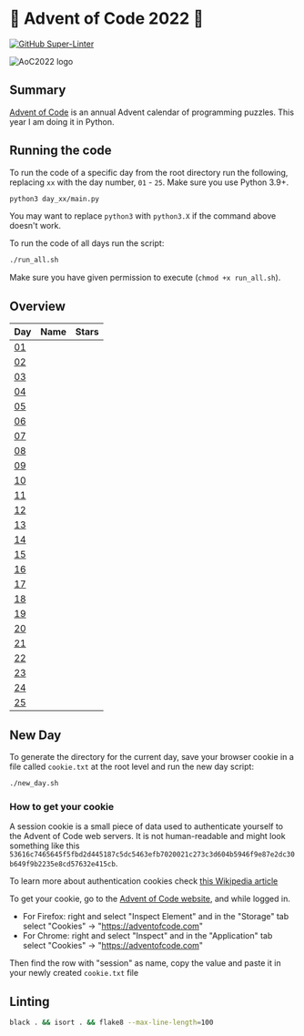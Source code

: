 # 🎄 Advent of Code 2022 🎄
[![GitHub Super-Linter](https://github.com/orfeasa/advent-of-code-2022/workflows/Lint%20Code%20Base/badge.svg)](https://github.com/marketplace/actions/super-linter)

![AoC2022 logo](https://raw.githubusercontent.com/orfeasa/advent-of-code-2022/master/header.png)
## Summary

[Advent of Code](http://adventofcode.com/) is an annual Advent calendar of programming puzzles.
This year I am doing it in Python.

## Running the code

To run the code of a specific day from the root directory run the following, replacing `xx` with the day number, `01` - `25`. Make sure you use Python 3.9+.

```sh
python3 day_xx/main.py
```

You may want to replace `python3` with `python3.X` if the command above doesn't work.

To run the code of all days run the script:

```sh
./run_all.sh
```

Make sure you have given permission to execute (`chmod +x run_all.sh`).

## Overview

| Day                                        | Name                    | Stars |
| ------------------------------------------ | ----------------------- | ----- |
| [01](https://adventofcode.com/2022/day/1)  | |     |
| [02](https://adventofcode.com/2022/day/2)  | |     |
| [03](https://adventofcode.com/2022/day/3)  | |     |
| [04](https://adventofcode.com/2022/day/4)  | |     |
| [05](https://adventofcode.com/2022/day/5)  | |     |
| [06](https://adventofcode.com/2022/day/6)  | |     |
| [07](https://adventofcode.com/2022/day/7)  | |     |
| [08](https://adventofcode.com/2022/day/8)  | |     |
| [09](https://adventofcode.com/2022/day/9)  | |     |
| [10](https://adventofcode.com/2022/day/10) | |     |
| [11](https://adventofcode.com/2022/day/11) | |     |
| [12](https://adventofcode.com/2022/day/12) | |     |
| [13](https://adventofcode.com/2022/day/13) | |     |
| [14](https://adventofcode.com/2022/day/14) | |     |
| [15](https://adventofcode.com/2022/day/15) | |     |
| [16](https://adventofcode.com/2022/day/16) | |     |
| [17](https://adventofcode.com/2022/day/17) | |     |
| [18](https://adventofcode.com/2022/day/18) | |     |
| [19](https://adventofcode.com/2022/day/19) | |     |
| [20](https://adventofcode.com/2022/day/20) | |     |
| [21](https://adventofcode.com/2022/day/21) | |     |
| [22](https://adventofcode.com/2022/day/22) | |     |
| [23](https://adventofcode.com/2022/day/23) | |     |
| [24](https://adventofcode.com/2022/day/24) | |     |
| [25](https://adventofcode.com/2022/day/25) | |     |

## New Day

To generate the directory for the current day, save your browser cookie in a file called `cookie.txt` at the root level and run the new day script:

```sh
./new_day.sh
```

### How to get your cookie

A session cookie is a small piece of data used to authenticate yourself to the
Advent of Code web servers. It is not human-readable and might look something
like this `53616c7465645f5fbd2d445187c5dc5463efb7020021c273c3d604b5946f9e87e2dc30b649f9b2235e8cd57632e415cb`.

To learn more about authentication cookies check [this Wikipedia article](https://en.wikipedia.org/wiki/HTTP_cookie)

To get your cookie, go to the [Advent of Code website](https://adventofcode.com/), and while logged in.

- For Firefox: right and select "Inspect Element" and in the "Storage" tab select "Cookies" → "https://adventofcode.com"
- For Chrome: right and select "Inspect" and in the "Application" tab select "Cookies" → "https://adventofcode.com"

Then find the row with "session" as name, copy the value and paste it in your newly created `cookie.txt` file

## Linting

```sh
black . && isort . && flake8 --max-line-length=100
```
